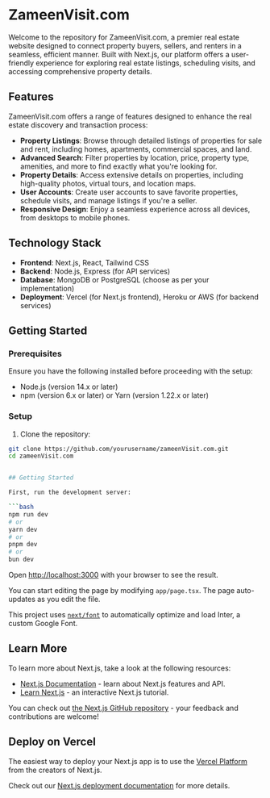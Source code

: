 # ZameenVisit.com

Welcome to the repository for ZameenVisit.com, a premier real estate website designed to connect property buyers, sellers, and renters in a seamless, efficient manner. Built with Next.js, our platform offers a user-friendly experience for exploring real estate listings, scheduling visits, and accessing comprehensive property details.

## Features

ZameenVisit.com offers a range of features designed to enhance the real estate discovery and transaction process:

- **Property Listings**: Browse through detailed listings of properties for sale and rent, including homes, apartments, commercial spaces, and land.
- **Advanced Search**: Filter properties by location, price, property type, amenities, and more to find exactly what you're looking for.
- **Property Details**: Access extensive details on properties, including high-quality photos, virtual tours, and location maps.
- **User Accounts**: Create user accounts to save favorite properties, schedule visits, and manage listings if you're a seller.
- **Responsive Design**: Enjoy a seamless experience across all devices, from desktops to mobile phones.

## Technology Stack

- **Frontend**: Next.js, React, Tailwind CSS
- **Backend**: Node.js, Express (for API services)
- **Database**: MongoDB or PostgreSQL (choose as per your implementation)
- **Deployment**: Vercel (for Next.js frontend), Heroku or AWS (for backend services)

## Getting Started

### Prerequisites

Ensure you have the following installed before proceeding with the setup:

- Node.js (version 14.x or later)
- npm (version 6.x or later) or Yarn (version 1.22.x or later)

### Setup

1. Clone the repository:

```bash
git clone https://github.com/yourusername/zameenVisit.com.git
cd zameenVisit.com


## Getting Started

First, run the development server:

```bash
npm run dev
# or
yarn dev
# or
pnpm dev
# or
bun dev
```

Open [http://localhost:3000](http://localhost:3000) with your browser to see the result.

You can start editing the page by modifying `app/page.tsx`. The page auto-updates as you edit the file.

This project uses [`next/font`](https://nextjs.org/docs/basic-features/font-optimization) to automatically optimize and load Inter, a custom Google Font.

## Learn More

To learn more about Next.js, take a look at the following resources:

- [Next.js Documentation](https://nextjs.org/docs) - learn about Next.js features and API.
- [Learn Next.js](https://nextjs.org/learn) - an interactive Next.js tutorial.

You can check out [the Next.js GitHub repository](https://github.com/vercel/next.js/) - your feedback and contributions are welcome!

## Deploy on Vercel

The easiest way to deploy your Next.js app is to use the [Vercel Platform](https://vercel.com/new?utm_medium=default-template&filter=next.js&utm_source=create-next-app&utm_campaign=create-next-app-readme) from the creators of Next.js.

Check out our [Next.js deployment documentation](https://nextjs.org/docs/deployment) for more details.
